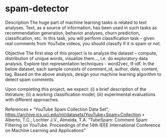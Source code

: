 # spam-detector

Description
The huge part of machine learning tasks is related to text analyses. Text, as a source of information, has been used in such tasks as recommendation generation, behavior analyses, churn prediction, classification, etc. In this task, you will perform classification task – given real comments from YouTube videos, you should classify if it is spam or not.

Objective
The first step of this project is to analyze the dataset – compute, distribution of unique words, visualize them..., i.e. do exploratory data analysis. Explore text representation techniques - word2vec, tf-idf. In the below dataset, each sample consists of comment_id, author, date, content, tag. Based on the above analysis, design your machine learning algorithm to detect spam comments.

Upon completing this project, we expect: (i) a brief description of the literature; (ii) a working classification model; (iii) experimental evaluations with different approaches.

References
• ​“YouTube Spam Collection Data Set”, https://archive.ics.uci.edu/ml/datasets/YouTube+Spam+Collection
• ​Alberto, T.C., Lochter J.V., Almeida, T.A. “TubeSpam: Comment Spam Filtering on YouTube. Proceedings of the 14th IEEE International Conference on Machine Learning and Applications”
